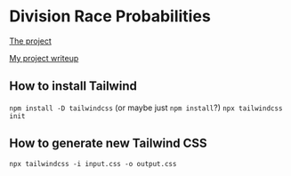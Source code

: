 # Division Race Probabilities

[The project](https://gregstoll.com/divisionRaceProbabilities)

[My project writeup](https://gregstoll.wordpress.com/2024/07/19/new-project-division-race-probabilities/)

## How to install Tailwind
`npm install -D tailwindcss` (or maybe just `npm install`?)
`npx tailwindcss init`

## How to generate new Tailwind CSS
`npx tailwindcss -i input.css -o output.css`
